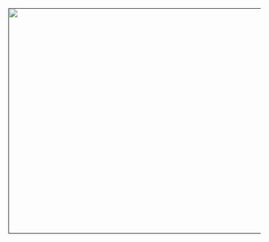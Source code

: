 
<a href="" target="_blank" rel="noopener noreferrer">
<img src="https://github.com/Xsmitylnwza/Xsmitylnwza/blob/main/MY%20PORTFOLIO%20WEBSITE.gif" width="850" height="450">
</a>
